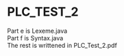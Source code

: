 # PLC_TEST_2

Part e is Lexeme.java <br>
Part f is Syntax.java <br>
The rest is writtened in PLC_Test_2.pdf
